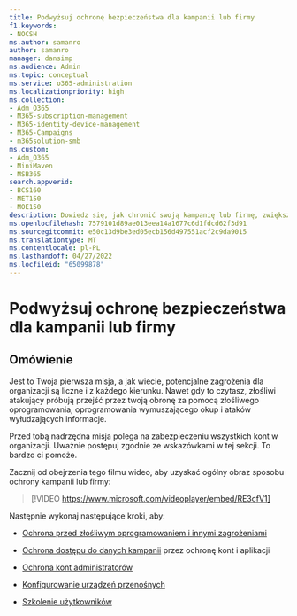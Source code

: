 ```yaml
---
title: Podwyżsuj ochronę bezpieczeństwa dla kampanii lub firmy
f1.keywords:
- NOCSH
ms.author: samanro
author: samanro
manager: dansimp
ms.audience: Admin
ms.topic: conceptual
ms.service: o365-administration
ms.localizationpriority: high
ms.collection:
- Adm_O365
- M365-subscription-management
- M365-identity-device-management
- M365-Campaigns
- m365solution-smb
ms.custom:
- Adm_O365
- MiniMaven
- MSB365
search.appverid:
- BCS160
- MET150
- MOE150
description: Dowiedz się, jak chronić swoją kampanię lub firmę, zwiększając bezpieczeństwo dzięki Microsoft 365.
ms.openlocfilehash: 7579101d89ae013eea14a1677c6d1fdcd62f3d91
ms.sourcegitcommit: e50c13d9be3ed05ecb156d497551acf2c9da9015
ms.translationtype: MT
ms.contentlocale: pl-PL
ms.lasthandoff: 04/27/2022
ms.locfileid: "65099878"
---
```

# <a name="bump-up-security-protection-for-your-campaign-or-business"></a>Podwyżsuj ochronę bezpieczeństwa dla kampanii lub firmy


## <a name="overview"></a>Omówienie 

Jest to Twoja pierwsza misja, a jak wiecie, potencjalne zagrożenia dla organizacji są liczne i z każdego kierunku. Nawet gdy to czytasz, złośliwi atakujący próbują przejść przez twoją obronę za pomocą złośliwego oprogramowania, oprogramowania wymuszającego okup i ataków wyłudzających informacje.

Przed tobą nadrzędna misja polega na zabezpieczeniu wszystkich kont w organizacji. Uważnie postępuj zgodnie ze wskazówkami w tej sekcji. To bardzo ci pomoże.

Zacznij od obejrzenia tego filmu wideo, aby uzyskać ogólny obraz sposobu ochrony kampanii lub firmy:


> [!VIDEO https://www.microsoft.com/videoplayer/embed/RE3cfV1]  


Następnie wykonaj następujące kroki, aby:

- [Ochrona przed złośliwym oprogramowaniem i innymi zagrożeniami](m365bp-increase-protection.md)

- [Ochrona dostępu do danych kampanii](m365bp-conditional-access.md) przez ochronę kont i aplikacji

- [Ochrona kont administratorów](m365bp-protect-admin-accounts.md)

- [Konfigurowanie urządzeń przenośnych](../business/set-up-mobile-devices.md)

- [Szkolenie użytkowników](m365-campaigns-users.md)
